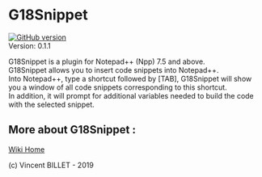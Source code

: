 # G18Snippet
[![GitHub version](https://badge.fury.io/gh/vbillet%2FG18Snippet.svg)](https://badge.fury.io/gh/vbillet/G18Snippet/releases)<br/>
Version: 0.1.1<br/>

G18Snippet is a plugin for Notepad++ (Npp) 7.5 and above.<br/>
G18Snippet allows you to insert code snippets into Notepad++.<br/>
Into Notepad++, type a shortcut followed by [TAB], G18Snippet will show you a window of all code snippets corresponding to this shortcut.<br/>
In addition, it will prompt for additional variables needed to build the code with the selected snippet.<br/>

## More about G18Snippet : 
[Wiki Home](https://github.com/vbillet/G18Snippet/wiki)<br/>

(c) Vincent BILLET - 2019
